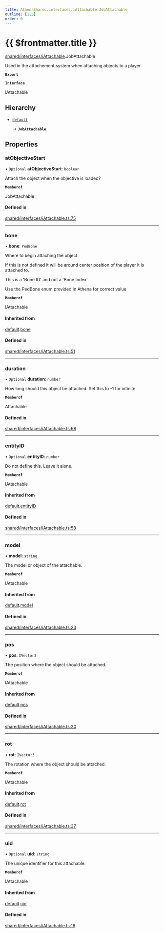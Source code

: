 ```yaml
---
title: AthenaShared.interfaces.iAttachable.JobAttachable
outline: [1,3]
order: 0
---
```


# {{ $frontmatter.title }}


[shared/interfaces/iAttachable](../modules/shared_interfaces_iAttachable.md).JobAttachable

Used in the attachement system when attaching objects to a player.

**`Export`**

**`Interface`**

IAttachable

## Hierarchy

- [`default`](shared_interfaces_iAttachable_default.md)

  ↳ **`JobAttachable`**

## Properties

### atObjectiveStart

• `Optional` **atObjectiveStart**: `boolean`

Attach the object when the objective is loaded?

**`Memberof`**

JobAttachable

#### Defined in

[shared/interfaces/iAttachable.ts:75](https://github.com/Stuyk/altv-athena/blob/627294b/src/core/shared/interfaces/iAttachable.ts#L75)

___

### bone

• **bone**: `PedBone`

Where to begin attaching the object.

If this is not defined it will be around center position of the player it is attached to.

This is a 'Bone ID' and not a 'Bone Index'

Use the PedBone enum provided in Athena for correct value

**`Memberof`**

IAttachable

#### Inherited from

[default](shared_interfaces_iAttachable_default.md).[bone](shared_interfaces_iAttachable_default.md#bone)

#### Defined in

[shared/interfaces/iAttachable.ts:51](https://github.com/Stuyk/altv-athena/blob/627294b/src/core/shared/interfaces/iAttachable.ts#L51)

___

### duration

• `Optional` **duration**: `number`

How long should this object be attached.
Set this to -1 for infinite.

**`Memberof`**

Attachable

#### Defined in

[shared/interfaces/iAttachable.ts:68](https://github.com/Stuyk/altv-athena/blob/627294b/src/core/shared/interfaces/iAttachable.ts#L68)

___

### entityID

• `Optional` **entityID**: `number`

Do not define this. Leave it alone.

**`Memberof`**

IAttachable

#### Inherited from

[default](shared_interfaces_iAttachable_default.md).[entityID](shared_interfaces_iAttachable_default.md#entityID)

#### Defined in

[shared/interfaces/iAttachable.ts:58](https://github.com/Stuyk/altv-athena/blob/627294b/src/core/shared/interfaces/iAttachable.ts#L58)

___

### model

• **model**: `string`

The model or object of the attachable.

**`Memberof`**

IAttachable

#### Inherited from

[default](shared_interfaces_iAttachable_default.md).[model](shared_interfaces_iAttachable_default.md#model)

#### Defined in

[shared/interfaces/iAttachable.ts:23](https://github.com/Stuyk/altv-athena/blob/627294b/src/core/shared/interfaces/iAttachable.ts#L23)

___

### pos

• **pos**: `IVector3`

The position where the object should be attached.

**`Memberof`**

IAttachable

#### Inherited from

[default](shared_interfaces_iAttachable_default.md).[pos](shared_interfaces_iAttachable_default.md#pos)

#### Defined in

[shared/interfaces/iAttachable.ts:30](https://github.com/Stuyk/altv-athena/blob/627294b/src/core/shared/interfaces/iAttachable.ts#L30)

___

### rot

• **rot**: `IVector3`

The rotation where the object should be attached.

**`Memberof`**

IAttachable

#### Inherited from

[default](shared_interfaces_iAttachable_default.md).[rot](shared_interfaces_iAttachable_default.md#rot)

#### Defined in

[shared/interfaces/iAttachable.ts:37](https://github.com/Stuyk/altv-athena/blob/627294b/src/core/shared/interfaces/iAttachable.ts#L37)

___

### uid

• `Optional` **uid**: `string`

The unique identifier for this attachable.

**`Memberof`**

IAttachable

#### Inherited from

[default](shared_interfaces_iAttachable_default.md).[uid](shared_interfaces_iAttachable_default.md#uid)

#### Defined in

[shared/interfaces/iAttachable.ts:16](https://github.com/Stuyk/altv-athena/blob/627294b/src/core/shared/interfaces/iAttachable.ts#L16)
